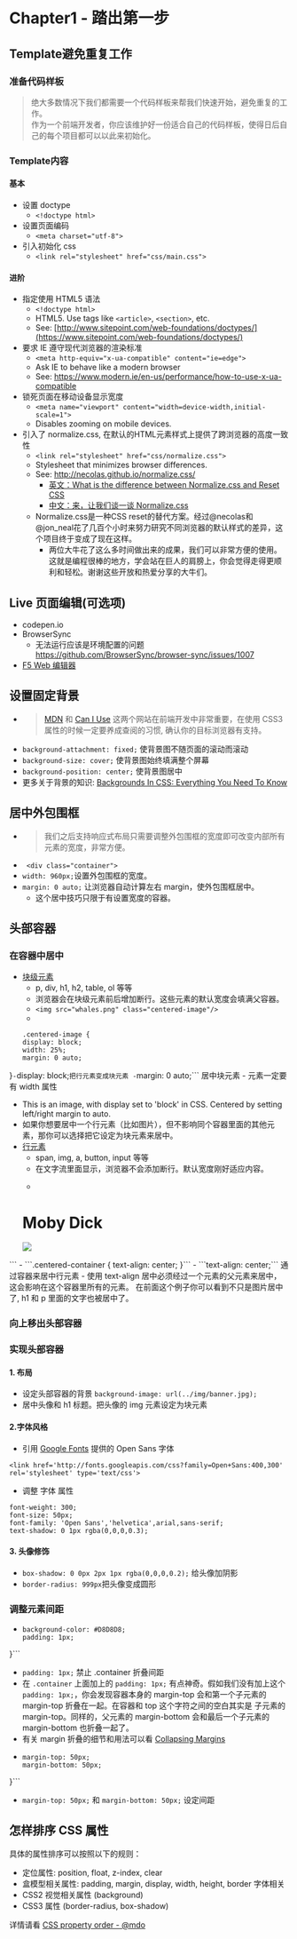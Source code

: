 # Chapter1 - 踏出第一步

## Template避免重复工作
### 准备代码样板
> 绝大多数情况下我们都需要一个代码样板来帮我们快速开始，避免重复的工作。  
> 作为一个前端开发者，你应该维护好一份适合自己的代码样板，使得日后自己的每个项目都可以以此来初始化。

### Template内容
#### 基本
- 设置 doctype
  - ```<!doctype html>```
- 设置页面编码
  - ```<meta charset="utf-8">```
- 引入初始化 css
  - ```<link rel="stylesheet" href="css/main.css">```

#### 进阶
- 指定使用 HTML5 语法
  - ```<!doctype html>```
  - HTML5. Use tags like ```<article>```, ```<section>```, etc.
  - See: [http://www.sitepoint.com/web-foundations/doctypes/](https://www.sitepoint.com/web-foundations/doctypes/)
- 要求 IE 遵守现代浏览器的渲染标准
  - ```<meta http-equiv="x-ua-compatible" content="ie=edge">```
  - Ask IE to behave like a modern browser
  - See: https://www.modern.ie/en-us/performance/how-to-use-x-ua-compatible
- 锁死页面在移动设备显示宽度
  - ```<meta name="viewport" content="width=device-width,initial-scale=1">```
  - Disables zooming on mobile devices.
- 引入了 normalize.css, 在默认的HTML元素样式上提供了跨浏览器的高度一致性
  - ```<link rel="stylesheet" href="css/normalize.css">```
  - Stylesheet that minimizes browser differences.
  - See: http://necolas.github.io/normalize.css/
    - [英文：What is the difference between Normalize.css and Reset CSS](http://stackoverflow.com/questions/6887336/what-is-the-difference-between-normalize-css-and-reset-css)
    - [中文：来，让我们谈一谈 Normalize.css](http://jerryzou.com/posts/aboutNormalizeCss/)
  - Normalize.css是一种CSS reset的替代方案。经过@necolas和@jon_neal花了几百个小时来努力研究不同浏览器的默认样式的差异，这个项目终于变成了现在这样。
    - 两位大牛花了这么多时间做出来的成果，我们可以非常方便的使用。这就是编程很棒的地方，学会站在巨人的肩膀上，你会觉得走得更顺利和轻松。谢谢这些开放和热爱分享的大牛们。
  
 ## Live 页面编辑(可选项)
 - codepen.io
 - BrowserSync
   - 无法运行应该是环境配置的问题 https://github.com/BrowserSync/browser-sync/issues/1007
 - [F5 Web 编辑器](http://getf5.com/)
 
 ## 设置固定背景
 - > [MDN](https://developer.mozilla.org/en-US/) 和 [Can I Use](http://caniuse.com/) 这两个网站在前端开发中非常重要，在使用 CSS3 属性的时候一定要养成查阅的习惯, 确认你的目标浏览器有支持。
 - ```background-attachment: fixed;``` 使背景图不随页面的滚动而滚动
 - ```background-size: cover;``` 使背景图始终填满整个屏幕
 - ```background-position: center;``` 使背景图居中
 - 更多关于背景的知识: [Backgrounds In CSS: Everything You Need To Know](https://www.smashingmagazine.com/2009/09/backgrounds-in-css-everything-you-need-to-know/)
 
## 居中外包围框
- > 我们之后支持响应式布局只需要调整外包围框的宽度即可改变内部所有元素的宽度，非常方便。
- ``` <div class="container">```
- ```width: 960px;```设置外包围框的宽度。
- ```margin: 0 auto;``` 让浏览器自动计算左右 margin，使外包围框居中。
  - 这个居中技巧只限于有设置宽度的容器。

## 头部容器
### 在容器中居中
- [块级元素](https://developer.mozilla.org/zh-CN/docs/Web/HTML/Block-level_elements)
  - p, div, h1, h2, table, ol 等等
  - 浏览器会在块级元素前后增加断行。这些元素的默认宽度会填满父容器。
  - ```<img src="whales.png" class="centered-image"/>```
  - 
  ```
  .centered-image {
  display: block;
  width: 25%;
  margin: 0 auto;
}```
    - ```display: block;``` 把行元素变成块元素
    - ```margin: 0 auto;``` 居中块元素
      - 元素一定要有 width 属性
  - This is an image, with display set to 'block' in CSS. Centered by setting left/right margin to auto.
  - 如果你想要居中一个行元素（比如图片），但不影响同个容器里面的其他元素，那你可以选择把它设定为块元素来居中。
- [行元素](https://developer.mozilla.org/zh-CN/docs/Web/HTML/Inline_elemente)
  - span, img, a, button, input 等等
  - 在文字流里面显示，浏览器不会添加断行。默认宽度刚好适应内容。
  - ```
  <div class="centered-container">
  <!-- All inline elements are centered in this container. -->
  <h1>Moby Dick</h1>
  <img src="whales.png"/>
</div>
```
  - ```.centered-container {
  text-align: center;
}```
    - ```text-align: center;``` 通过容器来居中行元素
  - 使用 text-align 居中必须经过一个元素的父元素来居中，这会影响在这个容器里所有的元素。 在前面这个例子你可以看到不只是图片居中了, h1 和 p 里面的文字也被居中了。

### 向上移出头部容器
### 实现头部容器
#### 1. 布局
- 设定头部容器的背景
```background-image: url(../img/banner.jpg);```
- 居中头像和 h1 标题。把头像的 img 元素设定为块元素
#### 2.字体风格
- 引用 [Google Fonts](https://www.google.com/fonts#UsePlace:use/Collection:Open+Sans) 提供的 Open Sans 字体
```
<link href='http://fonts.googleapis.com/css?family=Open+Sans:400,300' rel='stylesheet' type='text/css'>
```
- 调整 字体 属性
```
font-weight: 300;
font-size: 50px;
font-family: 'Open Sans','helvetica',arial,sans-serif;
text-shadow: 0 1px rgba(0,0,0,0.3);
```
#### 3. 头像修饰
- ```box-shadow: 0 0px 2px 1px rgba(0,0,0,0.2);``` 给头像加阴影
- ```border-radius: 999px```把头像变成圆形

### 调整元素间距
- ```.container {
  background-color: #D8D8D8;
  padding: 1px;
}```
  - ```padding: 1px;``` 禁止 .container 折叠间距
  - 在 ```.container``` 上面加上的 ```padding: 1px;``` 有点神奇。假如我们没有加上这个 ```padding: 1px;```，你会发现容器本身的 margin-top 会和第一个子元素的 margin-top 折叠在一起。在容器和 top 这个字符之间的空白其实是 子元素的 margin-top。同样的，父元素的 margin-bottom 会和最后一个子元素的 margin-bottom 也折叠一起了。
  - 有关 margin 折叠的细节和用法可以看 [Collapsing Margins](http://www.sitepoint.com/web-foundations/collapsing-margins/)
- ```.container p {
  margin-top: 50px;
  margin-bottom: 50px;
}```
  - ```margin-top: 50px;``` 和 ```margin-bottom: 50px;``` 设定间距

## 怎样排序 CSS 属性
具体的属性排序可以按照以下的规则：

- 定位属性: position, float, z-index, clear
- 盒模型相关属性: padding, margin, display, width, height, border
字体相关
- CSS2 视觉相关属性 (background)
- CSS3 属性 (border-radius, box-shadow)

详情请看 [CSS property order - @mdo](http://markdotto.com/2011/11/29/css-property-order/)


